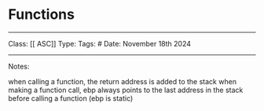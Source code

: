 # Functions
___
Class: [[ ASC]]
Type: 
Tags: # 
Date: November 18th 2024
___

Notes:

when calling a function, the return address is added to the stack
when making a function call, 
ebp always points to the last address in the stack before calling a function 
(ebp is static)



